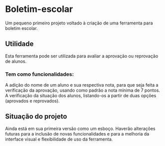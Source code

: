 # Boletim-escolar
Um pequeno primeiro projeto voltado à criação de uma ferramenta para boletim escolar.

## Utilidade 
Esta ferramenta pode ser utilizada para avaliar a aprovação ou reprovação de alunos.
### Tem como funcionalidades: 
A adição do nome de um aluno e sua respectiva nota, para que seja feita a verificação da aprovação, usando como padrão a nota mínima de 7 pontos.
A verificação da situação dos alunos, listando-os a partir de duas opções (aprovados e reprovados).

## Situação do projeto
Ainda está em sua primeira versão como um esboço. Haverão alterações futuras para a inclusão de novas funcionalidades e para a melhoria da interface visual e flexibilidade de uso da ferramenta.


